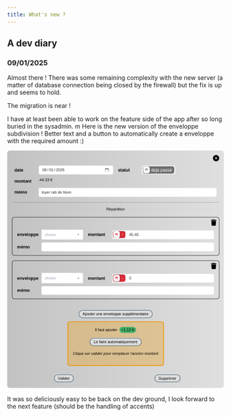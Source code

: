 ```yaml
---
title: What's new ?
---
```


## A dev diary 

### 09/01/2025

Almost there ! There was some remaining complexity with the new server (a matter of database connection being closed by the firewall) but the fix is up and seems to hold. 

The migration is near ! 

I have at least been able to work on the feature side of the app after so long buried in the sysadmin. m
Here is the new version of the enveloppe subdivision ! 
Better text and a button to automatically create a enveloppe with the required amount :)

![atomic design ](../../../assets/docs/reference/daughters.png)


It was so deliciously easy to be back on the dev ground, I look forward to the next feature (should be the handling of accents)


